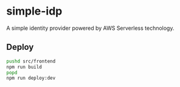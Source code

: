 # simple-idp

A simple identity provider powered by AWS Serverless technology.

## Deploy

```bash
pushd src/frontend
npm run build
popd
npm run deploy:dev
```
